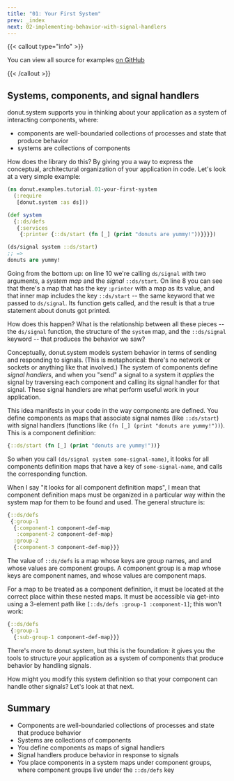 ```yaml
---
title: "01: Your First System"
prev: _index
next: 02-implementing-behavior-with-signal-handlers
---
```


{{< callout type="info" >}}

You can view all source for examples [on
GitHub](https://github.com/donut-party/system/tree/main/dev/donut/examples/tutorial)

{{< /callout >}}

## Systems, components, and signal handlers

donut.system supports you in thinking about your application as a system of
interacting components, where:

* components are well-boundaried collections of processes and state that produce
  behavior
* systems are collections of components

How does the library do this? By giving you a way to express the conceptual,
architectural organization of your application in code. Let's look at a very
simple example:

``` clojure {linenos=table,filename="dev/donut/examples/tutorial/01_your_first_system.clj"}
(ns donut.examples.tutorial.01-your-first-system
  (:require
   [donut.system :as ds]))

(def system
  {::ds/defs
   {:services
    {:printer {::ds/start (fn [_] (print "donuts are yummy!"))}}}})

(ds/signal system ::ds/start)
;; =>
donuts are yummy!
```

Going from the bottom up: on line 10 we're calling `ds/signal` with two
arguments, a _system map_ and the _signal_ `::ds/start`. On line 8 you can see
that there's a map that has the key `:printer` with a map as its value, and that
inner map includes the key `::ds/start` -- the same keyword that we passed to
`ds/signal`. Its function gets called, and the result is that a true statement
about donuts got printed.

How does this happen? What is the relationship between all these pieces -- the
`ds/signal` function, the structure of the `system` map, and the `::ds/signal`
keyword -- that produces the behavior we saw?

Conceptually, donut.system models system behavior in terms of sending and
responding to signals. (This is metaphorical: there's no network or sockets or
anything like that involved.) The system of components define _signal handlers_,
and when you "send" a signal to a system it _applies_ the signal by traversing
each component and calling its signal handler for that signal. These signal
handlers are what perform useful work in your application.

This idea manifests in your code in the way components are defined. You define
components as maps that associate signal names (like `::ds/start`) with signal
handlers (functions like `(fn [_] (print "donuts are yummy!"))`). This is a
component definition:

``` clojure
{::ds/start (fn [_] (print "donuts are yummy!"))}
```

So when you call `(ds/signal system some-signal-name)`, it looks for all
components definition maps that have a key of `some-signal-name`, and calls the
corresponding function.

When I say "it looks for all component definition maps", I mean that component
definition maps must be organized in a particular way within the system map for
them to be found and used. The general structure is:

``` clojure
{::ds/defs
 {:group-1
  {:component-1 component-def-map
   :component-2 component-def-map}
  :group-2
  {:component-3 component-def-map}}}
```

The value of `::ds/defs` is a map whose keys are group names, and and whose
values are component groups. A component group is a map whose keys are component
names, and whose values are component maps.

For a map to be treated as a component definition, it must be located at the
correct place within these nested maps. It must be accessible via get-into using
a 3-element path like `[::ds/defs :group-1 :component-1]`; this won't work:

``` clojure
{::ds/defs
 {:group-1
  {:sub-group-1 component-def-map}}}
```

There's more to donut.system, but this is the foundation: it gives you the tools
to structure your application as a system of components that produce behavior by
handling signals.

How might you modify this system definition so that your component can handle
other signals? Let's look at that next.

## Summary

* Components are well-boundaried collections of processes and state that produce
  behavior
* Systems are collections of components
* You define components as maps of signal handlers
* Signal handlers produce behavior in response to signals
* You place components in a system maps under component groups, where component
  groups live under the `::ds/defs` key
